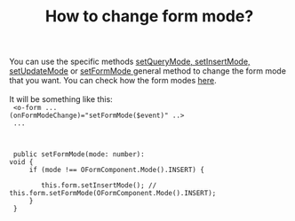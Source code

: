 ---
layout: single
title: "How to change form mode?"
body: "
You can use the specific methods <a href='../components/form/api#methods'>setQueryMode, setInsertMode, setUpdateMode</a> or <a href='../components/form/api#methods'>setFormMode </a> general method to change the form mode that you want. You can check how the form modes <a href='../components/form/overview#modes'>here</a>.<br/><br/>

It will be something like this:<br/>
<code>
  <o-form ... (onFormModeChange)=\"setFormMode($event)\" ..><br/>
    ...<br/>
  </o-form><br/>
</code>
<br/>
<code>
public setFormMode(mode: number): void {<br/>
&nbsp;&nbsp;&nbsp;&nbsp;if (mode !== OFormComponent.Mode().INSERT) {<br/>
&nbsp;&nbsp;&nbsp;&nbsp;&nbsp;&nbsp;&nbsp;&nbsp;this.form.setInsertMode(); // this.form.setFormMode(OFormComponent.Mode().INSERT);<br/>
&nbsp;&nbsp;&nbsp;&nbsp;}<br/>
  }
</code>
"
---
